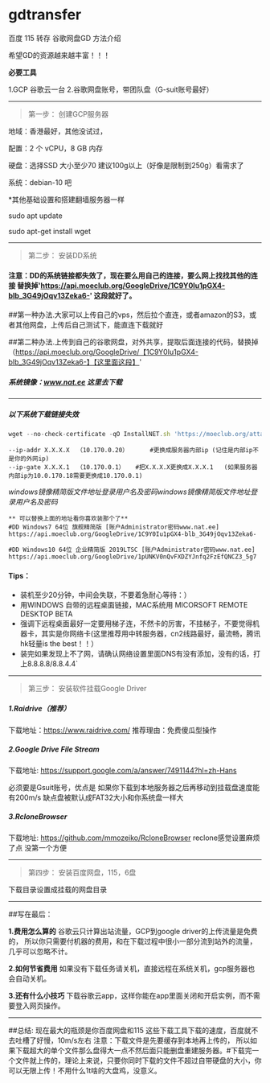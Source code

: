 # gdtransfer
百度 115 转存 谷歌网盘GD 方法介绍

希望GD的资源越来越丰富！！！

**必要工具**

1.GCP 谷歌云一台
2.谷歌网盘账号，带团队盘（G-suit账号最好）


------------


> 第一步：
创建GCP服务器

地域：香港最好，其他没试过，

配置：2 个 vCPU，8 GB 内存

硬盘：选择SSD 大小至少70 建议100g以上（好像是限制到250g）看需求了

系统：debian-10 吧

*其他基础设置和搭建翻墙服务器一样

sudo apt update

sudo apt-get install wget


------------


> 第二步：
安装DD系统

#### 注意：DD的系统链接都失效了，现在要么用自己的连接，要么网上找找其他的连接 替换掉'https://api.moeclub.org/GoogleDrive/1C9Y0Iu1pGX4-blb_3G49jOqv13Zeka6-' 这段就好了。

##第一种办法.大家可以上传自己的vps，然后拉个直连，或者amazon的S3，或者其他网盘，上传后自己测试下，能直连下载就好


##第二种办法.上传到自己的谷歌网盘，对外共享，提取后面连接的代码，替换掉（https://api.moeclub.org/GoogleDrive/【1C9Y0Iu1pGX4-blb_3G49jOqv13Zeka6-】【这里面这段】'

##### 系统镜像：www.nat.ee 这里去下载

------------
##### 以下系统下载链接失效
```javascript
wget --no-check-certificate -qO InstallNET.sh 'https://moeclub.org/attachment/LinuxShell/InstallNET.sh' && bash InstallNET.sh --ip-addr 10.170.0.20 --ip-mask 255.255.255.0 --ip-gate 10.170.0.1 -dd 'https://api.moeclub.org/GoogleDrive/1C9Y0Iu1pGX4-blb_3G49jOqv13Zeka6-'
```
    --ip-addr X.X.X.X  （10.170.0.20）      #更换成服务器内部ip (记住是内部ip不是你的外网ip)
    --ip-gate X.X.X.1  （10.170.0.1）   #把X.X.X.X更换成X.X.X.1   (如果服务器内部ip为10.0.170.18需要更换成10.170.0.1)

 *windows镜像精简版文件地址登录用户名及密码windows镜像精简版文件地址登录用户名及密码*
 

    ** 可以替换上面的地址看你喜欢装那个了**
	#DD Windows7 64位 旗舰精简版 [账户Administrator密码www.nat.ee]
    https://api.moeclub.org/GoogleDrive/1C9Y0Iu1pGX4-blb_3G49jOqv13Zeka6-
    
    #DD Windows10 64位 企业精简版 2019LTSC [账户Administrator密码www.nat.ee]
    https://api.moeclub.org/GoogleDrive/1pUNKV0nQvFXDZYJnfq2FzEfQNCZ3_5g7
	
	
#### Tips：

- 装机至少20分钟，中间会失联，不要着急耐心等待：）
- 用WINDOWS 自带的远程桌面链接，MAC系统用 MICORSOFT REMOTE DESKTOP BETA
- 强调下远程桌面最好一定要用梯子连，不然卡的厉害，不挂梯子，不要觉得机器卡，其实是你网络卡(这里推荐用中转服务器，cn2线路最好，最流畅，腾讯hk轻量is the best！！）
- 装完如果发现上不了网，请确认网络设置里面DNS有没有添加，没有的话，打上8.8.8.8/8.8.4.4`


------------




> 第三步：
安装软件挂载Google Driver


##### 1.Raidrive（推荐）
下载地址：https://www.raidrive.com/
推荐理由：免费傻瓜型操作



##### 2.Google Drive File Stream
下载地址: https://support.google.com/a/answer/7491144?hl=zh-Hans

必须要是Gsuit账号，优点是 如果你下载到本地服务器之后再移动到挂载盘速度能有200m/s
缺点盘被默认成FAT32大小和你系统盘一样大


##### 3.RcloneBrowser
下载地址: https://github.com/mmozeiko/RcloneBrowser
reclone感觉设置麻烦了点 没第一个方便


------------


> 第四步：
安装百度网盘，115，6盘

下载目录设置成挂载的网盘目录


------------




##写在最后：

**1.费用怎么算的**
谷歌云只计算出站流量，GCP到google driver的上传流量是免费的，
所以你只需要付机器的费用，和在下载过程中很小一部分流到站外的流量，几乎可以忽略不计。

**2.如何节省费用**
如果没有下载任务请关机，直接远程在系统关机，gcp服务器也会自动关机。

**3.还有什么小技巧**
下载谷歌云app，这样你能在app里面关闭和开启实例，而不需要登入网页操作。



------------



##总结:
现在最大的瓶颈是你百度网盘和115 这些下载工具下载的速度，百度就不去吐槽了好慢，10m/s左右
注意：下载文件是先要缓存到本地再上传的，
所以如果下载超大的单个文件那么盘得大一点不然后面只能删盘重建服务器。#下载完一个文件就上传的，理论上来说，只要你同时下载的文件不超过自带硬盘的大小，你可以无限上传！不用什么1t啥的大盘鸡，没意义。
